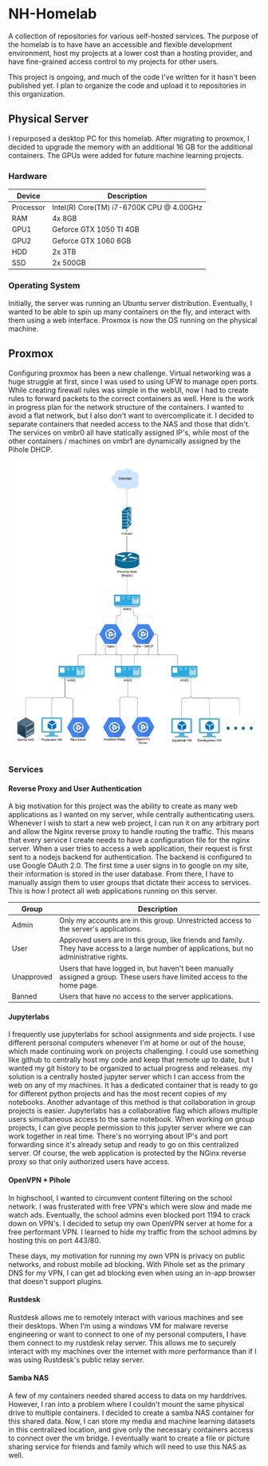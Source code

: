 # NH-Homelab
A collection of repositories for various self-hosted services. The purpose of the homelab is to have have an accessible and flexible development environment, host my projects at a lower cost than a hosting provider, and have fine-grained access control to my projects for other users. 

This project is ongoing, and much of the code I've written for it hasn't been published yet. I plan to organize the code and upload it to repositories in this organization. 

## Physical Server
I repurposed a desktop PC for this homelab. After migrating to proxmox, I decided to upgrade the memory with an additional 16 GB for the additional containers. The GPUs were added for future machine learning projects. 

### Hardware
| Device | Description |
| --- | --- |
| Processor |  Intel(R) Core(TM) i7-6700K CPU @ 4.00GHz |
| RAM | 4x 8GB |
| GPU1 | Geforce GTX 1050 TI 4GB |
| GPU2 | Geforce GTX 1060 6GB |
| HDD | 2x 3TB |
| SSD | 2x 500GB |

### Operating System
Initially, the server was running an Ubuntu server distribution. Eventually, I wanted to be able to spin up many containers on the fly, and interact with them using a web interface. Proxmox is now the OS running on the physical machine.


## Proxmox
Configuring proxmox has been a new challenge. Virtual networking was a huge struggle at first, since I was used to using UFW to manage open ports. While creating firewall rules was simple in the webUI, now I had to create rules to forward packets to the correct containers as well. Here is the work in progress plan for the network structure of the containers. I wanted to avoid a flat network, but I also don't want to overcomplicate it. I decided to separate containers that needed access to the NAS and those that didn't. The services on vmbr0 all have statically assigned IP's, while most of the other containers / machines on vmbr1 are dynamically assigned by the Pihole DHCP. 

![Network Diagram of the Services running on Proxmox](/profile/assets/NetworkDiagram.jpeg)


### Services

#### Reverse Proxy and User Authentication
A big motivation for this project was the ability to create as many web applications as I wanted on my server, while centrally authenticating users. Whenever I wish to start a new web project, I can run it on any arbitrary port and allow the Nginx reverse proxy to handle routing the traffic. This means that every service I create needs to have a configuration file for the nginx server. When a user tries to access a web application, their request is first sent to a nodejs backend for authentication. The backend is configured to use Google OAuth 2.0. The first time a user signs in to google on my site, their information is stored in the user database. From there, I have to manually assign them to user groups that dictate their access to services. This is how I protect all web applications running on this server.

| Group | Description |
| --- | --- |
| Admin | Only my accounts are in this group. Unrestricted access to the server's applications. |
| User | Approved users are in this group, like friends and family. They have access to a large number of applications, but no administrative rights. |
| Unapproved | Users that have logged in, but haven't been manually assigned a group. These users have limited access to the home page. |
| Banned | Users that have no access to the server applications. |

#### Jupyterlabs
I frequently use jupyterlabs for school assignments and side projects. I use different personal computers whenever I'm at home or out of the house, which made continuing work on projects challenging. I could use something like github to centrally host my code and keep that remote up to date, but I wanted my git history to be organized to actual progress and releases. my solution is a centrally hosted jupyter server which I can access from the web on any of my machines. It has a dedicated container that is ready to go for different python projects and has the most recent copies of my notebooks. Another advantage of this method is that collaboration in group projects is easier. Jupyterlabs has a collaborative flag which allows multiple users simultaneous access to the same notebook. When working on group projects, I can give people permission to this jupyter server where we can work together in real time. There's no worrying about IP's and port forwarding since it's already setup and ready to go on this centralized server. Of course, the web application is protected by the NGinx reverse proxy so that only authorized users have access.

#### OpenVPN + Pihole
In highschool, I wanted to circumvent content filtering on the school network. I was frusterated with free VPN's which were slow and made me watch ads. Eventually, the school admins even blocked port 1194 to crack down on VPN's. I decided to setup my own OpenVPN server at home for a free performant VPN. I learned to hide my traffic from the school admins by hosting this on port 443/80.

These days, my motivation for running my own VPN is privacy on public networks, and robust mobile ad blocking. With Pihole set as the primary DNS for my VPN, I can get ad blocking even when using an in-app browser that doesn't support plugins. 

#### Rustdesk 
Rustdesk allows me to remotely interact with various machines and see their desktops. When I'm using a windows VM for malware reverse engineering or want to connect to one of my personal computers, I have them connect to my rustdesk relay server. This allows me to securely interact with my machines over the internet with more performance than if I was using Rustdesk's public relay server. 

#### Samba NAS
A few of my containers needed shared access to data on my harddrives. However, I ran into a problem where I couldn't mount the same physical drive to multiple containers. I decided to create a samba NAS container for this shared data. Now, I can store my media and machine learning datasets in this centralized location, and give only the necessary containers access to connect over the vm bridge. I eventually want to create a file or picture sharing service for friends and family which will need to use this NAS as well.
